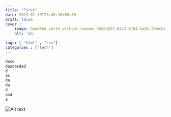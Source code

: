```yaml
---
title: "First"
date: 2023-01-19T23:49:10+05:30
draft: false
cover :
    image: GameRed_earth_without_humans_30c6a83f-84c2-4764-ba5b-206e3e335fdb.png
    alt: 'da'

tags: [ "html" , "css"]
categories : ["tech"]
---
```


```go
dasd
dasdasdad
d
as
da
da
d
asd
a
```


![Alt text](https://octodex.github.com/images/stormtroopocat.jpg "The Stormtroopocat")
